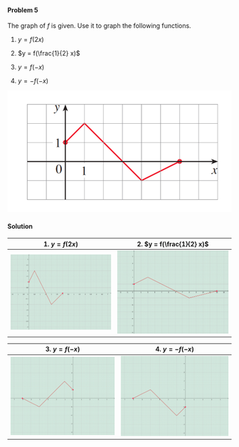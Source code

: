 <div class="alert alert-warning" role="alert">
<h4 class="alert-heading">Problem 5</h4>

The graph of $f$ is given. Use it to graph the following functions.

1. $y = f(2x)$

2. $y = f(\frac{1}{2} x)$

3. $y = f(-x)$

4. $y = -f(-x)$

</div>

![](_media/fig3.png ':size=70% :class=img-center')

<div class="alert alert-success" role="alert">
<h4 class="alert-heading">Solution</h4>

| 1. $y = f(2x)$          | 2. $y = f(\frac{1}{2} x)$ |
| ----------------------- | ------------------------- |
| ![](_media/graph14.png) | ![](_media/graph15.png)   | 

| 3. $y = f(-x)$            | 4. $y = -f(-x)$         |
| ------------------------- | ----------------------- |
| ![](_media/graph16.png)   | ![](_media/graph17.png) | 


</div>

